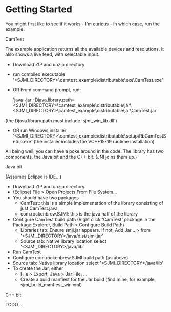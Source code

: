 # Getting Started

You might first like to see if it works - I'm curious - in which case, run the example.

CamTest 

The example application returns all the available devices and resolutions. It also shows a live feed, with selectable input.

* Download ZIP and unzip directory
* run compiled executable '<SJMI_DIRECTORY>\camtest_example\distributable\exe\CamTest.exe'
* OR From command prompt, run:

  'java -jar -Djava.library.path=<SJMI_DIRECTORY>\camtest_example\distributable\jar\ <SJMI_DIRECTORY>\camtest_example\distributable\jar\CamTest.jar'

(the Djava.library.path must include 'sjmi_win_lib.dll')

* OR run Windows installer '<SJMI_DIRECTORY>\camtest_example\distributable\setup\RbCamTestSetup.exe'
 (the installer includes the VC++15-19 runtime installation)
 
 
All being well, you can have a poke around in the code. The library has two components, the Java bit and the C++ bit. (JNI joins them up.)

Java bit

(Assumes Eclipse is IDE...)

* Download ZIP and unzip directory
* (Eclipse) File > Open Projects From File System...
* You should have two packages
  * CamTest: this is a simple implementation of the library consisting of just CamTest.java
  * com.rockenbrew.SJMI: this is the java half of the library
* Configure CamTest build path (Right click 'CamTest' package in the Package Explorer, Build Path > Configure Build Path)
  * Libraries tab: Ensure smji.jar appears. If not, Add Jar... > from '<SJMI_DIRECTORY>/java/dist/sjmi.jar'
  * Source tab: Native library location select '<SJMI_DIRECTORY>/java/lib'
* Run CamTest
* Configure com.rockenbrew.SJMI build path (as above)
 * Source tab: Native library location select '<SJMI_DIRECTORY>/java/lib'
* To create the Jar, either  
  * File > Export, Java > Jar File, ...
  * Create a build manfiest for the Jar build (find mine, for example, sjmi_build_manfiest_win.xml)

 C++ bit
 
TODO ...
